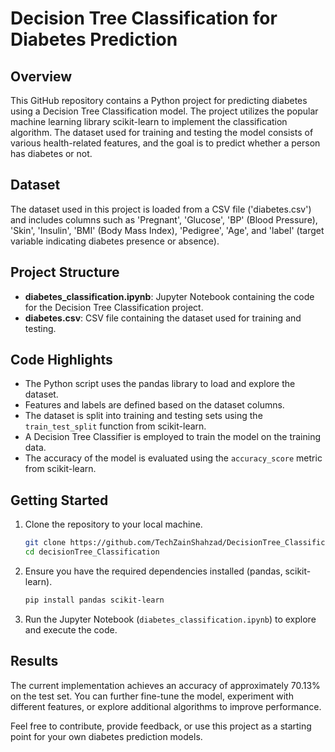 # Decision Tree Classification for Diabetes Prediction

## Overview
This GitHub repository contains a Python project for predicting diabetes using a Decision Tree Classification model. The project utilizes the popular machine learning library scikit-learn to implement the classification algorithm. The dataset used for training and testing the model consists of various health-related features, and the goal is to predict whether a person has diabetes or not.

## Dataset
The dataset used in this project is loaded from a CSV file ('diabetes.csv') and includes columns such as 'Pregnant', 'Glucose', 'BP' (Blood Pressure), 'Skin', 'Insulin', 'BMI' (Body Mass Index), 'Pedigree', 'Age', and 'label' (target variable indicating diabetes presence or absence).

## Project Structure
- **diabetes_classification.ipynb**: Jupyter Notebook containing the code for the Decision Tree Classification project.
- **diabetes.csv**: CSV file containing the dataset used for training and testing.

## Code Highlights
- The Python script uses the pandas library to load and explore the dataset.
- Features and labels are defined based on the dataset columns.
- The dataset is split into training and testing sets using the `train_test_split` function from scikit-learn.
- A Decision Tree Classifier is employed to train the model on the training data.
- The accuracy of the model is evaluated using the `accuracy_score` metric from scikit-learn.

## Getting Started
1. Clone the repository to your local machine.
   ```bash
   git clone https://github.com/TechZainShahzad/DecisionTree_Classification
   cd decisionTree_Classification
   ```
2. Ensure you have the required dependencies installed (pandas, scikit-learn).
   ```bash
   pip install pandas scikit-learn
   ```
3. Run the Jupyter Notebook (`diabetes_classification.ipynb`) to explore and execute the code.

## Results
The current implementation achieves an accuracy of approximately 70.13% on the test set. You can further fine-tune the model, experiment with different features, or explore additional algorithms to improve performance.

Feel free to contribute, provide feedback, or use this project as a starting point for your own diabetes prediction models.
